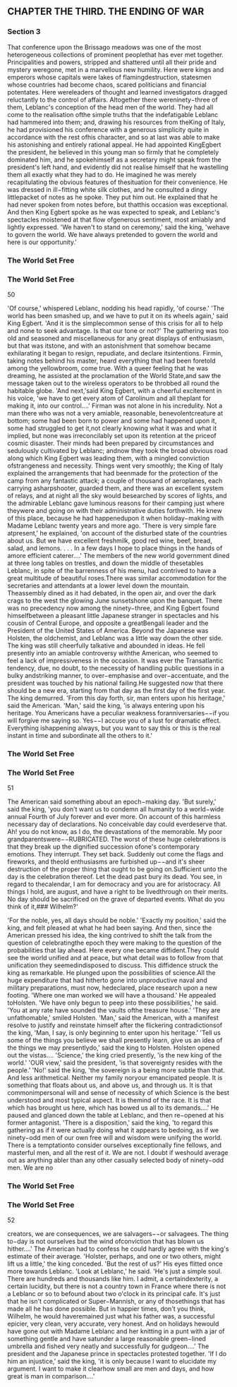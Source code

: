 ## CHAPTER THE THIRD. THE ENDING OF WAR

### Section 3

That conference upon the Brissago meadows was one of the most heterogeneous collections of prominent peoplethat has ever met together. Principalities and powers, stripped and shattered until all their pride and mystery weregone, met in a marvellous new humility. Here were kings and emperors whose capitals were lakes of flamingdestruction, statesmen whose countries had become chaos, scared politicians and financial potentates. Here wereleaders of thought and learned investigators dragged reluctantly to the control of affairs. Altogether there wereninety−three of them, Leblanc's conception of the head men of the world. They had all come to the realisation ofthe simple truths that the indefatigable Leblanc had hammered into them; and, drawing his resources from theKing of Italy, he had provisioned his conference with a generous simplicity quite in accordance with the rest ofhis character, and so at last was able to make his astonishing and entirely rational appeal. He had appointed KingEgbert the president, he believed in this young man so firmly that he completely dominated him, and he spokehimself as a secretary might speak from the president's left hand, and evidently did not realise himself that he wastelling them all exactly what they had to do. He imagined he was merely recapitulating the obvious features of thesituation for their convenience. He was dressed in ill−fitting white silk clothes, and he consulted a dingy littlepacket of notes as he spoke. They put him out. He explained that he had never spoken from notes before, but thatthis occasion was exceptional.
And then King Egbert spoke as he was expected to speak, and Leblanc's spectacles moistened at that flow ofgenerous sentiment, most amiably and lightly expressed. 'We haven't to stand on ceremony,' said the king, 'wehave to govern the world. We have always pretended to govern the world and here is our opportunity.'
### The World Set Free

### The World Set Free
50


'Of course,' whispered Leblanc, nodding his head rapidly, 'of course.'
'The world has been smashed up, and we have to put it on its wheels again,' said King Egbert. 'And it is the simplecommon sense of this crisis for all to help and none to seek advantage. Is that our tone or not?'
The gathering was too old and seasoned and miscellaneous for any great displays of enthusiasm, but that was itstone, and with an astonishment that somehow became exhilarating it began to resign, repudiate, and declare itsintentions. Firmin, taking notes behind his master, heard everything that had been foretold among the yellowbroom, come true. With a queer feeling that he was dreaming, he assisted at the proclamation of the World State,and saw the message taken out to the wireless operators to be throbbed all round the habitable globe. 'And next,'said King Egbert, with a cheerful excitement in his voice, 'we have to get every atom of Carolinum and all theplant for making it, into our control....'
Firman was not alone in his incredulity. Not a man there who was not a very amiable, reasonable, benevolentcreature at bottom; some had been born to power and some had happened upon it, some had struggled to get it,not clearly knowing what it was and what it implied, but none was irreconcilably set upon its retention at the priceof cosmic disaster. Their minds had been prepared by circumstances and sedulously cultivated by Leblanc; andnow they took the broad obvious road along which King Egbert was leading them, with a mingled conviction ofstrangeness and necessity. Things went very smoothly; the King of Italy explained the arrangements that had beenmade for the protection of the camp from any fantastic attack; a couple of thousand of aeroplanes, each carrying asharpshooter, guarded them, and there was an excellent system of relays, and at night all the sky would besearched by scores of lights, and the admirable Leblanc gave luminous reasons for their camping just where theywere and going on with their administrative duties forthwith. He knew of this place, because he had happenedupon it when holiday−making with Madame Leblanc twenty years and more ago. 'There is very simple fare atpresent,' he explained, 'on account of the disturbed state of the countries about us. But we have excellent freshmilk, good red wine, beef, bread, salad, and lemons. . . . In a few days I hope to place things in the hands of amore efficient caterer....'
The members of the new world government dined at three long tables on trestles, and down the middle of thesetables Leblanc, in spite of the barrenness of his menu, had contrived to have a great multitude of beautiful roses.There was similar accommodation for the secretaries and attendants at a lower level down the mountain. Theassembly dined as it had debated, in the open air, and over the dark crags to the west the glowing June sunsetshone upon the banquet. There was no precedency now among the ninety−three, and King Egbert found himselfbetween a pleasant little Japanese stranger in spectacles and his cousin of Central Europe, and opposite a greatBengali leader and the President of the United States of America. Beyond the Japanese was Holsten, the oldchemist, and Leblanc was a little way down the other side.
The king was still cheerfully talkative and abounded in ideas. He fell presently into an amiable controversy withthe American, who seemed to feel a lack of impressiveness in the occasion.
It was ever the Transatlantic tendency, due, no doubt, to the necessity of handling public questions in a bulky andstriking manner, to over−emphasise and over−accentuate, and the president was touched by his national failing.He suggested now that there should be a new era, starting from that day as the first day of the first year.
The king demurred.
'From this day forth, sir, man enters upon his heritage,' said the American.
'Man,' said the king, 'is always entering upon his heritage. You Americans have a peculiar weakness foranniversaries−−if you will forgive me saying so. Yes−−I accuse you of a lust for dramatic effect. Everything ishappening always, but you want to say this or this is the real instant in time and subordinate all the others to it.'
### The World Set Free

### The World Set Free
51


The American said something about an epoch−making day.
'But surely,' said the king, 'you don't want us to condemn all humanity to a world−wide annual Fourth of July forever and ever more. On account of this harmless necessary day of declarations. No conceivable day could everdeserve that. Ah! you do not know, as I do, the devastations of the memorable. My poor grandparentswere−−RUBRICATED. The worst of these huge celebrations is that they break up the dignified succession ofone's contemporary emotions. They interrupt. They set back. Suddenly out come the flags and fireworks, and theold enthusiasms are furbished up−−and it's sheer destruction of the proper thing that ought to be going on.Sufficient unto the day is the celebration thereof. Let the dead past bury its dead. You see, in regard to thecalendar, I am for democracy and you are for aristocracy. All things I hold, are august, and have a right to be livedthrough on their merits. No day should be sacrificed on the grave of departed events. What do you think of it,### Wilhelm?'

'For the noble, yes, all days should be noble.'
'Exactly my position,' said the king, and felt pleased at what he had been saying.
And then, since the American pressed his idea, the king contrived to shift the talk from the question of celebratingthe epoch they were making to the question of the probabilities that lay ahead. Here every one became diffident.They could see the world unified and at peace, but what detail was to follow from that unification they seemedindisposed to discuss. This diffidence struck the king as remarkable. He plunged upon the possibilities of science.All the huge expenditure that had hitherto gone into unproductive naval and military preparations, must now, hedeclared, place research upon a new footing. 'Where one man worked we will have a thousand.' He appealed toHolsten. 'We have only begun to peep into these possibilities,' he said. 'You at any rate have sounded the vaults ofthe treasure house.'
'They are unfathomable,' smiled Holsten.
'Man,' said the American, with a manifest resolve to justify and reinstate himself after the flickering contradictionsof the king, 'Man, I say, is only beginning to enter upon his heritage.'
'Tell us some of the things you believe we shall presently learn, give us an idea of the things we may presentlydo,' said the king to Holsten.
Holsten opened out the vistas....
'Science,' the king cried presently, 'is the new king of the world.'
'OUR view,' said the president, 'is that sovereignty resides with the people.'
'No!' said the king, 'the sovereign is a being more subtle than that. And less arithmetical. Neither my family noryour emancipated people. It is something that floats about us, and above us, and through us. It is that commonimpersonal will and sense of necessity of which Science is the best understood and most typical aspect. It is themind of the race. It is that which has brought us here, which has bowed us all to its demands....'
He paused and glanced down the table at Leblanc, and then re−opened at his former antagonist.
'There is a disposition,' said the king, 'to regard this gathering as if it were actually doing what it appears to bedoing, as if we ninety−odd men of our own free will and wisdom were unifying the world. There is a temptationto consider ourselves exceptionally fine fellows, and masterful men, and all the rest of it. We are not. I doubt if weshould average out as anything abler than any other casually selected body of ninety−odd men. We are no
### The World Set Free

### The World Set Free
52


creators, we are consequences, we are salvagers−−or salvagees. The thing to−day is not ourselves but the wind ofconviction that has blown us hither....'
The American had to confess he could hardly agree with the king's estimate of their average.
'Holster, perhaps, and one or two others, might lift us a little,' the king conceded. 'But the rest of us?'
His eyes flitted once more towards Leblanc.
'Look at Leblanc,' he said. 'He's just a simple soul. There are hundreds and thousands like him. I admit, a certaindexterity, a certain lucidity, but there is not a country town in France where there is not a Leblanc or so to befound about two o'clock in its principal cafe. It's just that he isn't complicated or Super−Mannish, or any of thosethings that has made all he has done possible. But in happier times, don't you think, Wilhelm, he would haveremained just what his father was, a successful epicier, very clean, very accurate, very honest. And on holidays hewould have gone out with Madame Leblanc and her knitting in a punt with a jar of something gentle and have satunder a large reasonable green−lined umbrella and fished very neatly and successfully for gudgeon....'
The president and the Japanese prince in spectacles protested together.
'If I do him an injustice,' said the king, 'it is only because I want to elucidate my argument. I want to make it clearhow small are men and days, and how great is man in comparison....'